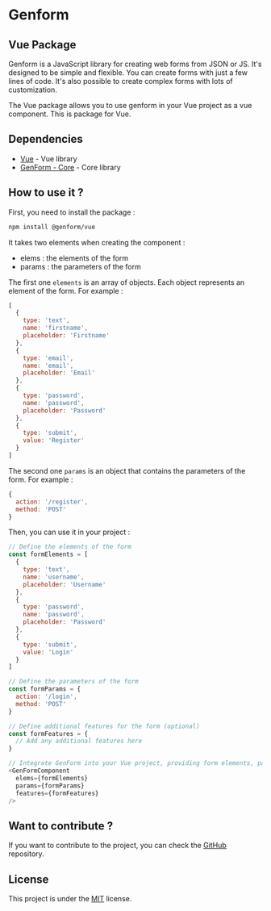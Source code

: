 # Genform

## Vue Package

Genform is a JavaScript library for creating web forms from JSON or JS. It's designed to be simple and flexible. You can create forms with just a few lines of code. It's also possible to create complex forms with lots of customization.

The Vue package allows you to use genform in your Vue project as a vue component. This is package for Vue.

## Dependencies

- [Vue](https://www.npmjs.com/package/vue) - Vue library
- [GenForm - Core](https://www.npmjs.com/package/@genform/core) - Core library

## How to use it ?

First, you need to install the package :

```bash
npm install @genform/vue
```

It takes two elements when creating the component :

- elems : the elements of the form
- params : the parameters of the form

The first one `elements` is an array of objects. Each object represents an element of the form. For example :

```js
[
  {
    type: 'text',
    name: 'firstname',
    placeholder: 'Firstname'
  },
  {
    type: 'email',
    name: 'email',
    placeholder: 'Email'
  },
  {
    type: 'password',
    name: 'password',
    placeholder: 'Password'
  },
  {
    type: 'submit',
    value: 'Register'
  }
]
```

The second one `params` is an object that contains the parameters of the form. For example :

```js
{
  action: '/register',
  method: 'POST'
}
```

Then, you can use it in your project :

```js
// Define the elements of the form
const formElements = [
  {
    type: 'text',
    name: 'username',
    placeholder: 'Username'
  },
  {
    type: 'password',
    name: 'password',
    placeholder: 'Password'
  },
  {
    type: 'submit',
    value: 'Login'
  }
]
```

```js
// Define the parameters of the form
const formParams = {
  action: '/login',
  method: 'POST'
}
```

```js
// Define additional features for the form (optional)
const formFeatures = {
  // Add any additional features here
}
```

```js
// Integrate GenForm into your Vue project, providing form elements, parameters and optional functionality as prop
<GenFormComponent
  elems={formElements}
  params={formParams}
  features={formFeatures}
/>
```

## Want to contribute ?

If you want to contribute to the project, you can check the [GitHub](https://github.com/GenForm/GenForm) repository.

## License

This project is under the [MIT](https://github.com/GenForm/GenForm/blob/main/LICENSE) license.
